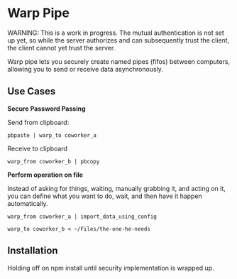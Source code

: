 # Warp Pipe

WARNING: This is a work in progress. The mutual authentication is not set up yet, so while the server authorizes and can subsequently trust the client, the client cannot yet trust the server.

Warp pipe lets you securely create named pipes (fifos) between computers, allowing you to send or receive data asynchronously.

## Use Cases

**Secure Password Passing**

Send from clipboard: 

```pbpaste | warp_to coworker_a```

Receive to clipboard

```warp_from coworker_b | pbcopy```

**Perform operation on file**

Instead of asking for things, waiting, manually grabbing it, and acting on it, you can define what you want to do, wait, and then have it happen automatically.

```warp_from coworker_a | import_data_using_config```

```warp_to coworker_b < ~/Files/the-one-he-needs```

## Installation

Holding off on npm install until security implementation is wrapped up.
